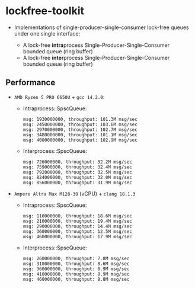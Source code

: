 # lockfree-toolkit

- Implementations of single-producer-single-consumer lock-free queues under one
  single interface:

    - A lock-free **intra**process Single-Producer-Single-Consumer bounded
      queue (ring buffer)
    - A lock-free **inter**process Single-Producer-Single-Consumer bounded
      queue (ring buffer)

## Performance

- `AMD Ryzen 5 PRO 6650U` + `gcc 14.2.0`:
    - Intraprocess::SpscQueue:
      ```    
      msg: 1930000000, throughput: 101.3M msg/sec
      msg: 2450000000, throughput: 103.6M msg/sec
      msg: 2970000000, throughput: 102.7M msg/sec
      msg: 3480000000, throughput: 101.1M msg/sec
      msg: 4000000000, throughput: 102.9M msg/sec
      ```

    - Interprocess::SpscQueue:
      ```
      msg: 726000000, throughput: 32.2M msg/sec
      msg: 759000000, throughput: 32.4M msg/sec
      msg: 792000000, throughput: 32.5M msg/sec
      msg: 824000000, throughput: 32.0M msg/sec
      msg: 856000000, throughput: 31.9M msg/sec      
      ```

- `Ampere Altra Max M128-30` (vCPU) + `clang 18.1.3`

    - Intraprocess::SpscQueue:
      ```
      msg: 110000000, throughput: 18.6M msg/sec
      msg: 210000000, throughput: 19.4M msg/sec
      msg: 290000000, throughput: 14.4M msg/sec
      msg: 360000000, throughput: 12.5M msg/sec
      msg: 460000000, throughput: 17.9M msg/sec
      ```

    - Interprocess::SpscQueue:
      ```
      msg: 260000000, throughput: 7.8M msg/sec
      msg: 310000000, throughput: 8.6M msg/sec
      msg: 360000000, throughput: 8.9M msg/sec
      msg: 410000000, throughput: 8.9M msg/sec
      msg: 460000000, throughput: 8.8M msg/sec
      ```